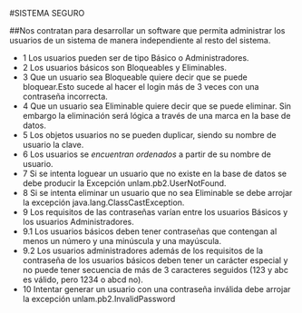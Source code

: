 #SISTEMA SEGURO

##Nos contratan para desarrollar un software que permita administrar los usuarios de un sistema de manera independiente al resto del sistema.

- 1 Los usuarios pueden ser de tipo Básico o Administradores.
- 2 Los usuarios básicos son Bloqueables y Eliminables.
- 3 Que un usuario sea Bloqueable quiere decir que se puede bloquear.Esto sucede al hacer el login más de 3 veces con una contraseña incorrecta.
- 4 Que un usuario sea Eliminable quiere decir que se puede eliminar. Sin embargo la eliminación será lógica a través de una marca en la base de datos.
- 5 Los objetos usuarios no se pueden duplicar, siendo su nombre de usuario la clave.
- 6 Los usuarios se *encuentran ordenados* a partir de su nombre de usuario.
- 7 Si se intenta loguear un usuario que no existe en la base de datos se debe producir la Excepción unlam.pb2.UserNotFound.
- 8 Si se intenta eliminar un usuario que no sea Eliminable se debe arrojar la excepción java.lang.ClassCastException.
- 9 Los requisitos de las contraseñas varían entre los usuarios Básicos y los usuarios Administradores.
- 9.1 Los usuarios básicos deben tener contraseñas que contengan al menos un número y una minúscula y una mayúscula.
- 9.2 Los usuarios administradores además de los requisitos de la contraseña de los usuarios básicos deben tener un carácter especial y no puede tener secuencia de más de 3 caracteres seguidos (123 y abc es válido, pero 1234 o abcd no).
- 10 Intentar generar un usuario con una contraseña inválida debe arrojar la excepción unlam.pb2.InvalidPassword